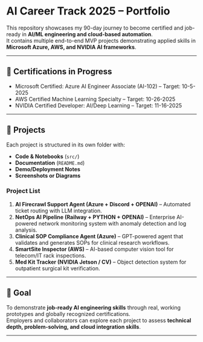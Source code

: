 # AI Career Track 2025 – Portfolio

This repository showcases my 90-day journey to become certified and job-ready in **AI/ML engineering and cloud-based automation**.  
It contains multiple end-to-end MVP projects demonstrating applied skills in **Microsoft Azure, AWS, and NVIDIA AI frameworks**.

---

## 📌 Certifications in Progress
- Microsoft Certified: Azure AI Engineer Associate (AI-102) – Target: 10-5-2025
- AWS Certified Machine Learning Specialty – Target: 10-26-2025
- NVIDIA Certified Developer: AI/Deep Learning – Target: 11-16-2025

---

## 🚀 Projects
Each project is structured in its own folder with:
- **Code & Notebooks** (`src/`)
- **Documentation** (`README.md`)
- **Demo/Deployment Notes**  
- **Screenshots or Diagrams**

### Project List

1. **AI Firecrawl Support Agent (Azure + Discord + OPENAI)** – Automated ticket routing with LLM integration.
2. **NetOps AI Pipeline (Railway + PYTHON + OPENAI)** – Enterprise AI-powered network monitoring system with anomaly detection and log analysis.
3. **Clinical SOP Compliance Agent (Azure)** – GPT-powered agent that validates and generates SOPs for clinical research workflows.
4. **SmartSite Inspector (AWS)** – AI-based computer vision tool for telecom/IT rack inspections.
5. **Med Kit Tracker (NVIDIA Jetson / CV)** – Object detection system for outpatient surgical kit verification.

---

## 🎯 Goal
To demonstrate **job-ready AI engineering skills** through real, working prototypes and globally recognized certifications.  
Employers and collaborators can explore each project to assess **technical depth, problem-solving, and cloud integration skills**.

---
